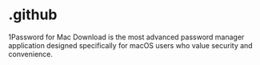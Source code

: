 # .github
1Password for Mac Download is the most advanced password manager application designed specifically for macOS users who value security and convenience.
